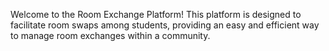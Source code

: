 Welcome to the Room Exchange Platform! This platform is designed to facilitate room swaps among students, providing an easy and efficient way to manage room exchanges within a community.
